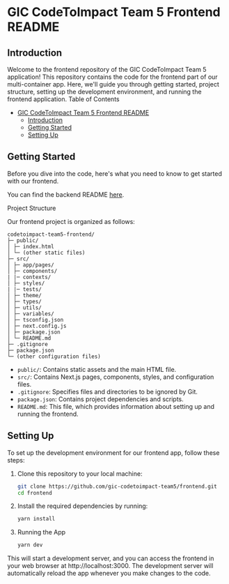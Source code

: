 # GIC CodeToImpact Team 5 Frontend README

## Introduction
Welcome to the frontend repository of the GIC CodeToImpact Team 5 application! This repository contains the code for the frontend part of our multi-container app. Here, we'll guide you through getting started, project structure, setting up the development environment, and running the frontend application.
Table of Contents

- [GIC CodeToImpact Team 5 Frontend README](#gic-codetoimpact-team-5-frontend-readme)
  - [Introduction](#introduction)
  - [Getting Started](#getting-started)
  - [Setting Up](#setting-up)

## Getting Started

Before you dive into the code, here's what you need to know to get started with our frontend.

You can find the backend README [here](https://github.com/gic-codetoimpact-team5/codetoimpact-team5).

Project Structure

Our frontend project is organized as follows:

```
codetoimpact-team5-frontend/
├─ public/
│ ├─ index.html
│ └─ (other static files)
├─ src/
│ ├─ app/pages/
│ ├─ components/
| |─ contexts/
│ ├─ styles/
| |─ tests/
│ ├─ theme/
│ ├─ types/
│ ├─ utils/
│ ├─ variables/
│ ├─ tsconfig.json
│ ├─ next.config.js
│ ├─ package.json
│ └─ README.md
├─ .gitignore
├─ package.json
└─ (other configuration files)
```

- `public/`: Contains static assets and the main HTML file.
- `src/`: Contains Next.js pages, components, styles, and configuration files.
- `.gitignore`: Specifies files and directories to be ignored by Git.
- `package.json`: Contains project dependencies and scripts.
- `README.md`: This file, which provides information about setting up and running the frontend.

## Setting Up

To set up the development environment for our frontend app, follow these steps:

1. Clone this repository to your local machine:

   ```bash
   git clone https://github.com/gic-codetoimpact-team5/frontend.git
   cd frontend
   ```

2. Install the required dependencies by running:

    ```bash
    yarn install
    ```

3. Running the App

    ```bash
    yarn dev
    ```

This will start a development server, and you can access the frontend in your web browser at http://localhost:3000. The development server will automatically reload the app whenever you make changes to the code.